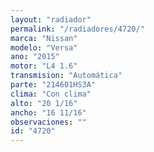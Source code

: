 ```yaml
---
layout: "radiador"
permalink: "/radiadores/4720/"
marca: "Nissan"
modelo: "Versa"
ano: "2015"
motor: "L4 1.6"
transmision: "Automática"
parte: "214601HS3A"
clima: "Con clima"
alto: "20 1/16"
ancho: "16 11/16"
observaciones: ""
id: "4720"
---
```


